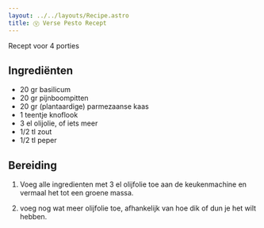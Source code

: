 ```yaml
---
layout: ../../layouts/Recipe.astro
title: Ⓥ Verse Pesto Recept
---
```

R﻿ecept voor 4 porties

## Ingrediënten

* 2﻿0 gr basilicum
* 2﻿0 gr pijnboompitten
* 2﻿0 gr (plantaardige) parmezaanse kaas
* 1﻿ teentje knoflook
* 3﻿ el olijolie, of iets meer
* 1﻿/2 tl zout
* 1﻿/2 tl peper

## Bereiding

1. V﻿oeg alle ingredienten met 3 el olijfolie toe aan de keukenmachine en vermaal het tot een groene massa. 


2. v﻿oeg nog wat meer olijfolie toe, afhankelijk van hoe dik of dun je het wilt hebben.
